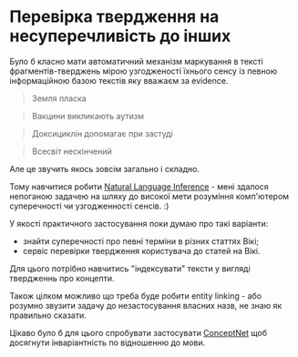 
# Перевірка твердження на несуперечливість до інших

Було б класно мати автоматичний механізм маркування в тексті фрагментів-тверджень
мірою узгодженості їхнього сенсу із певною інформаційною базою текстів яку вважаєм за evidence.

> Земля пласка

> Вакцини викликають аутизм

> Доксициклін допомагає при застуді

> Всесвіт нескінчений

Але це звучить якось зовсім загально і складно.

Тому навчитися робити [Natural Language Inference](http://nlpprogress.com/english/natural_language_inference.html) - мені здалося непоганою задачею на шляху до високої мети розуміння комп'ютером суперечності чи узгодженності сенсів. :)

У якості практичного застосування поки думаю про такі варіанти:
- знайти суперечності про певні терміни в різних статтях Вікі;
- сервіс перевірки твердження користувача до статей на Вікі.

Для цього потрібно навчитись "індексувати" тексти у вигляді твердженнь про концепти.

Також цілком можливо що треба буде робити entity linking - або розумно звузити задачу до незастосування власних назв, не знаю як правильно сказати.

Цікаво було б для цього спробувати застосувати [ConceptNet](http://conceptnet.io) щоб досягнути інваріантність по відношенню до мови.
